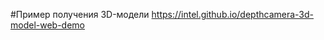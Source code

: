 #Пример получения 3D-модели
https://intel.github.io/depthcamera-3d-model-web-demo

<!-- # 3D scanning and camera tracking using a depth camera

This project is a demonstration on how to use an Intel® RealSense™ camera and
create a full 3D model of an object by moving the
depth camera around it. It is able to guess the movement of the camera without
any additional motion sensor, just from the depth data. It then combines the
data into a single model.

![Early stage recording](https://github.com/intel/depthcamera-3d-model-web-demo/raw/master/images/recording.gif)

## How it works

Parts of the code originate from the [Pointcloud
demo](https://github.com/01org/depthcamera-pointcloud-web-demo). An explanation
on how to use the depth camera is in the articles [Depth Camera Capture in
HTML5](https://01.org/chromium/blogs/astojilj/2017/depth-camera-capture-html5)
and [How to create a 3D view in
WebGL](https://01.org/blogs/mkollaro/2017/how-to-create-3d-view-in-webgl).

The project consists of three main parts: the motion estimation, the model
creation, and the rendering. Almost everything is performed on the GPU by using
WebGL shaders.

### The motion estimation algorithm

This stage of the demo uses the [ICP
algorithm](https://en.wikipedia.org/wiki/Iterative_closest_point) to guess the
movement of the camera without any motion sensor (also known as SLAM). It has
been inspired by the paper [KinectFusion: Real-time 3D Reconstruction and
Interaction Using a Moving Depth
Camera](https://www.microsoft.com/en-us/research/publication/kinectfusion-real-time-3d-reconstruction-and-interaction-using-a-moving-depth-camera/),
which implements a similar version of the algorithm optimized for GPUs. Thanks
to this design, it's able to process the frames in real-time even on
a relatively weak GPU.

The images below show how two frames of data (that were artificially created)
get aligned over the course of 10 steps of the ICP algorithm.

![frame 0](https://github.com/intel/depthcamera-3d-model-web-demo/raw/master/images/frame0.png)
![frame 1](https://github.com/intel/depthcamera-3d-model-web-demo/raw/master/images/frame1.png)
![ICP iterations](https://github.com/intel/depthcamera-3d-model-web-demo/raw/master/images/icp.gif)

The principle is similar to
[linear regression](https://en.wikipedia.org/wiki/Linear_regression). In linear
regression, you are trying to fit a line trough a noisy set of points,
while minimizing the error. With the ICP algorithm, we are trying to find
a *motion* that will match two pointclouds together as best as possible,
assuming 6DOF (six degrees of freedom). If we had exact information on which
point from one pointcloud corresponds to which point in the other pointcloud,
this would be relatively easy. To some degree, this could be achieved by
recognizing features of a scene (e.g. corners of a table) and deciding that they
match up, but this approach is computationally intensive and difficult to
implement. A simpler approach is to decide that whatever point is closest,
that's the corresponding point. The closest point could be found by a brute
force search or by using a k-d tree, but this project uses a heuristic that is
very well suited for the GPU and is described in the `shaders/points-fshader.js`
file. It's not as exact as using the k-d tree, but has linear time complexity
for each point and is very well suited for the GPU.

This is the most complex part of the project, consisting of three different
shaders that are run several times per frame of data. The documentation is
in the shaders and in `movement.js`.
A much simpler implementation is in the file `movement_cpu.js`, which is used for
testing.

Since WebGL 2.0 doesn't have compute shaders, the
calculations are done in fragment shaders that take a texture with floating
point data as input. Then they render the output data into another texture with
floating point data.

### Model creation

If memory and bandwidth were free, we could just store all the poinclouds and
render them together. However, this would not only be very inefficient (we would
have millions of points after just a few minutes of recording), it would also
end up looking very noisy. A better solution is to create a volumetric model.
You can imagine it as a 3D grid where we simply set a voxel (volumetric pixel)
to 1 if a point lies within it. This would still be very inefficient and noisy,
with the addition of looking too much like Minecraft. An even better way is to
create a volumetric model using a
[signed distance function](https://en.wikipedia.org/wiki/Signed_distance_function).
Instead of storing 1 or 0 in a voxel, we store the distance to the object
surface from the center of the voxel. This method is described in the paper [A
Volumetric Method for Building Complex Models from Range
Images](http://graphics.stanford.edu/papers/volrange/).

The demo uses a 3D texture to store the volumetric model. The details of the
model creation are described in the file `shaders/model-fshader.js`.

### Rendering

This stage is the simplest and is more closely described in the file
`shaders/renderer-fshader.js`. It uses the
[raymarching](http://www.alanzucconi.com/2016/07/01/raymarching/)
algorithm (a simpler and faster version of raytracing) to render the volumetric,
model, on which it then applies Phong lighting.

## Setup

The project works on Windows, Linux and ChromeOS with Intel® RealSense™ SR300
(and related cameras like Razer Stargazer or Creative BlasterX Senz3D) and R200
3D Cameras.


1. To make sure your system supports the camera, follow the [installation
guide](https://github.com/IntelRealSense/librealsense#installation-guide)
in librealsense.

2. Connect the camera.

3. Go to
[the demo page](https://intel.github.io/depthcamera-3d-model-web-demo).


To run the code locally, give Chromium the parameter
`--use-fake-ui-for-media-stream`, so that it doesn't ask you for camera
permissions, which are remembered only for https pages.

---
Intel and Intel RealSense are trademarks of Intel Corporation in the U.S. and/or
other countries. -->

